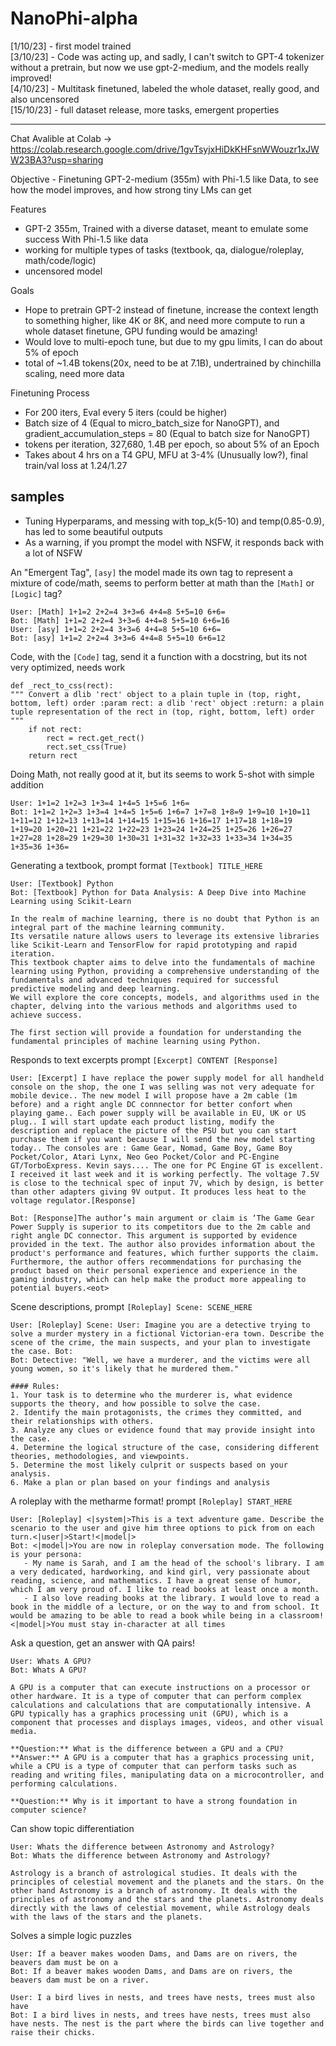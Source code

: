 # NanoPhi-alpha

[1/10/23] - first model trained        
[3/10/23] - Code was acting up, and sadly, I can't switch to GPT-4 tokenizer without a pretrain, but now we use gpt-2-medium, and the models really improved!    
[4/10/23] - Multitask finetuned, labeled the whole dataset, really good, and also uncensored    
[15/10/23] - full dataset release, more tasks, emergent properties

---
Chat Avalible at Colab -> https://colab.research.google.com/drive/1gvTsyjxHiDkKHFsnWWouzr1xJWW23BA3?usp=sharing

Objective - Finetuning GPT-2-medium (355m) with Phi-1.5 like Data, to see how the model improves, and how strong tiny LMs can get

Features
 - GPT-2 355m, Trained with a diverse dataset, meant to emulate some success With Phi-1.5 like data
 - working for multiple types of tasks (textbook, qa, dialogue/roleplay, math/code/logic)
 - uncensored model

Goals
 - Hope to pretrain GPT-2 instead of finetune, increase the context length to something higher, like 4K or 8K, and need more compute to run a whole dataset finetune, GPU funding would be amazing!
 - Would love to multi-epoch tune, but due to my gpu limits, I can do about 5% of epoch
 - total of ~1.4B tokens(20x, need to be at 7.1B), undertrained by chinchilla scaling, need more data

Finetuning Process
 - For 200 iters, Eval every 5 iters (could be higher)
 - Batch size of 4 (Equal to micro_batch_size for NanoGPT), and gradient_accumulation_steps = 80 (Equal to batch size for NanoGPT)
 - tokens per iteration, 327,680, 1.4B per epoch, so about 5% of an Epoch
 - Takes about 4 hrs on a T4 GPU, MFU at 3-4% (Unusually low?), final train/val loss at 1.24/1.27

## samples
 - Tuning Hyperparams, and messing with top_k(5-10) and temp(0.85-0.9), has led to some beautiful outputs
 - As a warning, if you prompt the model with NSFW, it responds back with a lot of NSFW

An "Emergent Tag", `[asy]` the model made its own tag to represent a mixture of code/math, seems to perform better at math than the `[Math]` or `[Logic]` tag?
```
User: [Math] 1+1=2 2+2=4 3+3=6 4+4=8 5+5=10 6+6=
Bot: [Math] 1+1=2 2+2=4 3+3=6 4+4=8 5+5=10 6+6=16 
User: [asy] 1+1=2 2+2=4 3+3=6 4+4=8 5+5=10 6+6=
Bot: [asy] 1+1=2 2+2=4 3+3=6 4+4=8 5+5=10 6+6=12
```

Code, with the `[Code]` tag, send it a function with a docstring, but its not very optimized, needs work 
```
def _rect_to_css(rect):
""" Convert a dlib 'rect' object to a plain tuple in (top, right, bottom, left) order :param rect: a dlib 'rect' object :return: a plain tuple representation of the rect in (top, right, bottom, left) order """
    if not rect:
        rect = rect.get_rect()
        rect.set_css(True)
    return rect
```

Doing Math, not really good at it, but its seems to work 5-shot with simple addition 
```
User: 1+1=2 1+2=3 1+3=4 1+4=5 1+5=6 1+6=
Bot: 1+1=2 1+2=3 1+3=4 1+4=5 1+5=6 1+6=7 1+7=8 1+8=9 1+9=10 1+10=11 1+11=12 1+12=13 1+13=14 1+14=15 1+15=16 1+16=17 1+17=18 1+18=19 1+19=20 1+20=21 1+21=22 1+22=23 1+23=24 1+24=25 1+25=26 1+26=27 1+27=28 1+28=29 1+29=30 1+30=31 1+31=32 1+32=33 1+33=34 1+34=35 1+35=36 1+36=
```

Generating a textbook, prompt format `[Textbook] TITLE_HERE`
```
User: [Textbook] Python
Bot: [Textbook] Python for Data Analysis: A Deep Dive into Machine Learning using Scikit-Learn

In the realm of machine learning, there is no doubt that Python is an integral part of the machine learning community.
Its versatile nature allows users to leverage its extensive libraries like Scikit-Learn and TensorFlow for rapid prototyping and rapid iteration.
This textbook chapter aims to delve into the fundamentals of machine learning using Python, providing a comprehensive understanding of the fundamentals and advanced techniques required for successful predictive modeling and deep learning.
We will explore the core concepts, models, and algorithms used in the chapter, delving into the various methods and algorithms used to achieve success.

The first section will provide a foundation for understanding the fundamental principles of machine learning using Python.
```

Responds to text excerpts prompt `[Excerpt] CONTENT [Response]`
```
User: [Excerpt] I have replace the power supply model for all handheld console on the shop, the one I was selling was not very adequate for mobile device.. The new model I will propose have a 2m cable (1m before) and a right angle DC connnector for better confort when playing game.. Each power supply will be available in EU, UK or US plug.. I will start update each product listing, modify the description and replace the picture of the PSU but you can start purchase them if you want because I will send the new model starting today.. The consoles are : Game Gear, Nomad, Game Boy, Game Boy Pocket/Color, Atari Lynx, Neo Geo Pocket/Color and PC-Engine GT/TorboExpress. Kevin says.... The one for PC Engine GT is excellent. I received it last week and it is working perfectly. The voltage 7.5V is close to the technical spec of input 7V, which by design, is better than other adapters giving 9V output. It produces less heat to the voltage regulator.[Response]

Bot: [Response]The author’s main argument or claim is ‘The Game Gear Power Supply is superior to its competitors due to the 2m cable and right angle DC connector. This argument is supported by evidence provided in the text. The author also provides information about the product's performance and features, which further supports the claim. Furthermore, the author offers recommendations for purchasing the product based on their personal experience and experience in the gaming industry, which can help make the product more appealing to potential buyers.<eot>
```

Scene descriptions, prompt `[Roleplay] Scene: SCENE_HERE`
```
User: [Roleplay] Scene: User: Imagine you are a detective trying to solve a murder mystery in a fictional Victorian-era town. Describe the scene of the crime, the main suspects, and your plan to investigate the case. Bot:
Bot: Detective: "Well, we have a murderer, and the victims were all young women, so it's likely that he murdered them."

#### Rules:
1. Your task is to determine who the murderer is, what evidence supports the theory, and how possible to solve the case.
2. Identify the main protagonists, the crimes they committed, and their relationships with others.
3. Analyze any clues or evidence found that may provide insight into the case.
4. Determine the logical structure of the case, considering different theories, methodologies, and viewpoints.
5. Determine the most likely culprit or suspects based on your analysis.
6. Make a plan or plan based on your findings and analysis
```

A roleplay with the metharme format! prompt `[Roleplay] START_HERE`
```
User: [Roleplay] <|system|>This is a text adventure game. Describe the scenario to the user and give him three options to pick from on each turn.<|user|>Start!<|model|>
Bot: <|model|>You are now in roleplay conversation mode. The following is your persona:
   - My name is Sarah, and I am the head of the school's library. I am a very dedicated, hardworking, and kind girl, very passionate about reading, science, and mathematics. I have a great sense of humor, which I am very proud of. I like to read books at least once a month.
   - I also love reading books at the library. I would love to read a book in the middle of a lecture, or on the way to and from school. It would be amazing to be able to read a book while being in a classroom!<|model|>You must stay in-character at all times
```

Ask a question, get an answer with QA pairs!
```
User: Whats A GPU?
Bot: Whats A GPU?

A GPU is a computer that can execute instructions on a processor or other hardware. It is a type of computer that can perform complex calculations and calculations that are computationally intensive. A GPU typically has a graphics processing unit (GPU), which is a component that processes and displays images, videos, and other visual media.

**Question:** What is the difference between a GPU and a CPU?
**Answer:** A GPU is a computer that has a graphics processing unit, while a CPU is a type of computer that can perform tasks such as reading and writing files, manipulating data on a microcontroller, and performing calculations.

**Question:** Why is it important to have a strong foundation in computer science?
```

Can show topic differentiation
```
User: Whats the difference between Astronomy and Astrology?
Bot: Whats the difference between Astronomy and Astrology?

Astrology is a branch of astrological studies. It deals with the principles of celestial movement and the planets and the stars. On the other hand Astronomy is a branch of astronomy. It deals with the principles of astronomy and the stars and the planets. Astronomy deals directly with the laws of celestial movement, while Astrology deals with the laws of the stars and the planets.
```

Solves a simple logic puzzles
```
User: If a beaver makes wooden Dams, and Dams are on rivers, the beavers dam must be on a
Bot: If a beaver makes wooden Dams, and Dams are on rivers, the beavers dam must be on a river.

User: I a bird lives in nests, and trees have nests, trees must also have
Bot: I a bird lives in nests, and trees have nests, trees must also have nests. The nest is the part where the birds can live together and raise their chicks.
```
